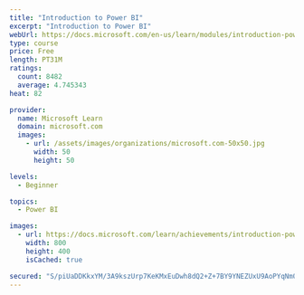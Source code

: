 ```yaml
---
title: "Introduction to Power BI"
excerpt: "Introduction to Power BI"
webUrl: https://docs.microsoft.com/en-us/learn/modules/introduction-power-bi/
type: course
price: Free
length: PT31M
ratings:
  count: 8482
  average: 4.745343
heat: 82

provider:
  name: Microsoft Learn
  domain: microsoft.com
  images:
    - url: /assets/images/organizations/microsoft.com-50x50.jpg
      width: 50
      height: 50

levels:
  - Beginner

topics:
  - Power BI

images:
  - url: https://docs.microsoft.com/learn/achievements/introduction-power-bi-social.png
    width: 800
    height: 400
    isCached: true

secured: "S/piUaDDKkxYM/3A9kszUrp7KeKMxEuDwh8dQ2+Z+7BY9YNEZUxU9AoPYqNm0JLC9am2JbkErP/WmQw0eRpDaUuReniQ0Z2rJbWiOjF1W6W7HshRYHprMje8a0lcAkBJ9WA88CY7NRmCRiZIqRorT3TxPJDUJqF6eGJbVVtwAzLaLowAj5IvktXxHaBIuvzzImRUtuhu3kfhgGHQ+knKzVf8xsDzxO6w+PPtB+qYqWpRm1f7dAR5leFAxJJ5ll/6mJokN6Osgn3bKx3GY9Mups5OI2i2GilBtDBgYyumWd3yBq1gHFfABwECRGx8G3HM3dOdQzykNIIfsmEiU/p0Ls7s0UAZnM5aKu9kweSvSMYW5QPXooR/YxFj7w899B30ufLP9IwzpVVOVrOtxylgqqJMtSf/WoQfEm5AktPleZc=;h+WYR/agnrGeKwzNunrysQ=="
---
```


